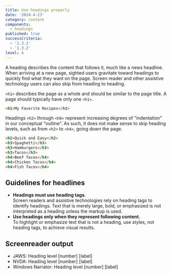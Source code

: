 ```yaml
---
title: Use headings properly
date: '2024-4-23'
category: content
components:
  - headings
published: true
successCriteria:
  - '1.3.1'
  - '1.3.2'
level: A
---
```


A heading describes the content that follows it, much like a news headline. When arriving at a new page, sighted users gravitate toward headings to quickly find what they want on the page. Screen reader and other assistive technology users can also skip from heading to heading.

`<h1>` describes the page as a whole and should be similar to the page title. A page should typically have only one `<h1>`.

```html
<h1>My Favorite Recipes</h1>
```

Headings `<h2>` through `<h6>` represent increasing degrees of "indentation" in our conceptual "outline". As such, it does not make sense to skip heading levels, such as from `<h2>` to `<h4>`, going down the page.

```html
<h2>Quick and Easy</h2>
<h3>Spaghetti</h3>
<h3>Hamburgers</h3>
<h3>Tacos</h3>
<h4>Beef Tacos</h4>
<h4>Chicken Tacos</h4>
<h4>Fish Tacos</h4>
```

## Guidelines for headlines

- **Headings must use heading tags.**  
  Screen readers and assistive technologies rely on heading tags to identify headings. Text that is merely large, bold, or emphasized is not interpreted as a heading unless the markup is used.
- **Use headings only when they represent following content.**  
  To highlight or emphasize text that is not a heading, use styles, not heading tags, to achieve visual results.

## Screenreader output

- JAWS: Heading level [number] [label]
- NVDA: Heading level [number] [label]
- Windows Narrator: Heading level [number] [label]
